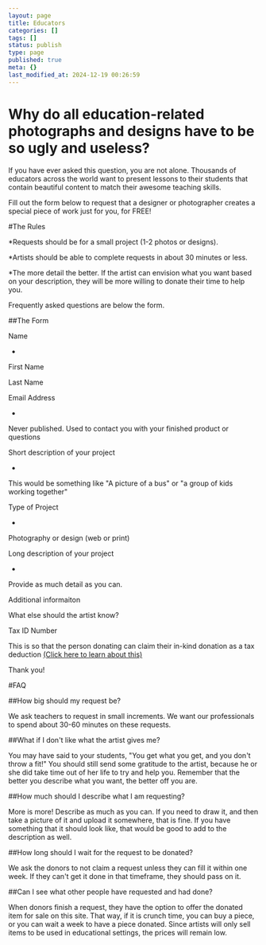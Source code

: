 ```yaml
---
layout: page
title: Educators
categories: []
tags: []
status: publish
type: page
published: true
meta: {}
last_modified_at: 2024-12-19 00:26:59
---
```


# Why do all education-related photographs and designs have to be so ugly and useless? 


If you have ever asked this question, you are ​not alone. Thousands of educators across the world want to present lessons to their students that contain beautiful content to match their awesome teaching skills. 

​Fill out the form below to request that ​a designer or photographer creates a special piece of work just for you, for FREE!

#The Rules


*Requests should be for a small project (1-2 photos or designs). 


*Artists should be able to complete requests in about 30 minutes or less. ​


*The more detail the better. If the artist can envision what you want based on your description, they will be more willing to donate their time to help you.

Frequently asked questions are below the form. ​

























##The Form
























  

  





























Name
              
                
*
          
                
                
First Name
                
Last Name
            

            

            

            

            

            

        

          

          

            

            

            

            

            
              
Email Address
              
                
*
          
                
Never published. Used to contact you with your finished product or questions
            

            

            

            

            

            

            

            

            

            

            

            

            

            

            

        

          

          

            

            

            
              
Short description of your project
              
                
*
          
                
This would be something like "A picture of a bus" or "a group of kids working together"
            

            

            

            

            

            

            

            

            

            

            

            

            

            

            

            

            

        

          

          

            

            

            
              
Type of Project
              
                
*
          
                
Photography or design (web or print)
            

            

            

            

            

            

            

            

            

            

            

            

            

            

            

            

            

        

          

          

            

            

            

            
              
Long description of your project
              
                
*
          
                
Provide as much detail as you can.
            

            

            

            

            

            

            

            

            

            

            

            

            

            

            

            

        

          

          

            

            

            

            
              
Additional informaiton
          
                
What else should the artist know?
            

            

            

            

            

            

            

            

            

            

            

            

            

            

            

            

        

          

          

            

            

            
              
Tax ID Number
          
                
This is so that the person donating can claim their in-kind donation as a tax deduction 
[(Click here to learn about this)](http://paperlessprincipal.com/taxes)

      

      

      
      

      

      
      
Thank you!

#FAQ



##How big should my request be?



We ask teachers to request in small increments. We want our professionals to spend about 30-60 minutes on these requests.


##What if I don't like what the artist gives me?



You may have said to your students, "You get what you get, and you don't throw a fit!" You should still send some gratitude to the artist, because he or she did take time out of her life to try and help you. Remember that the better you describe what you want, the better off you are.


##How much should I describe what I am requesting?



More is more! Describe as much as you can. If you need to draw it, and then take a picture of it and upload it somewhere, that is fine. If you have something that it should look like, that would be good to add to the description as well.


##How long should I wait for the request to be donated?



We ask the donors to not claim a request unless they can fill it within one week. If they can't get it done in that timeframe, they should pass on it.


##Can I see what other people have requested and had done?



When donors finish a request, they have the option to offer the donated item for sale on this site. That way, if it is crunch time, you can buy a piece, or you can wait a week to have a piece donated. Since artists will only sell items to be used in educational settings, the prices will remain low.
